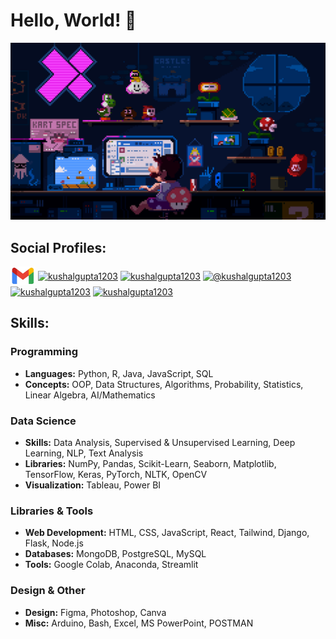 # Hello, World! 👋


![gif](https://github.com/kushalgupta1203/kushalgupta1203/blob/main/public/user.gif)

<h2 align="left">Social Profiles:</h2>
<p align="left">
<a href="mailto:kushalgupta1203@gmail.com" target="blank"><img align="center" src="https://github.com/kushalgupta1203/kushalgupta1203/blob/main/public/gmail.png" alt="kushalgupta1203@gmail.com" height="30" width="40" /></a>
<a href="https://linkedin.com/in/kushalgupta1203" target="blank"><img align="center" src="https://raw.githubusercontent.com/rahuldkjain/github-profile-readme-generator/master/src/images/icons/Social/linked-in-alt.svg" alt="kushalgupta1203" height="30" width="40" /></a>
<a href="https://twitter.com/kushalgupta1203" target="blank"><img align="center" src="https://raw.githubusercontent.com/rahuldkjain/github-profile-readme-generator/master/src/images/icons/Social/twitter.svg" alt="kushalgupta1203" height="30" width="40" /></a>
<a href="https://medium.com/@kushalgupta1203" target="blank"><img align="center" src="https://raw.githubusercontent.com/rahuldkjain/github-profile-readme-generator/master/src/images/icons/Social/medium.svg" alt="@kushalgupta1203" height="30" width="40" /></a>
<a href="https://kaggle.com/kushalgupta1203" target="blank"><img align="center" src="https://raw.githubusercontent.com/rahuldkjain/github-profile-readme-generator/master/src/images/icons/Social/kaggle.svg" alt="kushalgupta1203" height="30" width="40" /></a>
<a href="https://www.leetcode.com/kushalgupta1203" target="blank"><img align="center" src="https://raw.githubusercontent.com/rahuldkjain/github-profile-readme-generator/master/src/images/icons/Social/leet-code.svg" alt="kushalgupta1203" height="30" width="40" /></a>
</p>

## Skills:

### Programming
- **Languages:** Python, R, Java, JavaScript, SQL
- **Concepts:** OOP, Data Structures, Algorithms, Probability, Statistics, Linear Algebra, AI/Mathematics

### Data Science
- **Skills:** Data Analysis, Supervised & Unsupervised Learning, Deep Learning, NLP, Text Analysis
- **Libraries:** NumPy, Pandas, Scikit-Learn, Seaborn, Matplotlib, TensorFlow, Keras, PyTorch, NLTK, OpenCV
- **Visualization:** Tableau, Power BI

### Libraries & Tools
- **Web Development:** HTML, CSS, JavaScript, React, Tailwind, Django, Flask, Node.js
- **Databases:** MongoDB, PostgreSQL, MySQL
- **Tools:** Google Colab, Anaconda, Streamlit

### Design & Other
- **Design:** Figma, Photoshop, Canva
- **Misc:** Arduino, Bash, Excel, MS PowerPoint, POSTMAN
